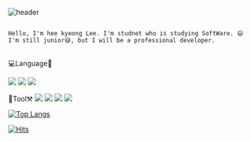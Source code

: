 


![header](https://capsule-render.vercel.app/api?type=waving&color=timeAuto&height=300&section=header&text=반갑습니다.이희경입니다.%20&fontSize=30)



<pre>
<code>
Hello, I'm hee kyeong Lee. I'm studnet who is studying SoftWare. 😃
I'm still junior😅, but I will be a professional developer.
</code>
</pre>


💻Language📓

<img src="https://img.shields.io/badge/JAVA-FFCA28?style=flat-square&logo=java&logoColor=white"/>
<img src="https://img.shields.io/badge/C++-FFCA28?style=flat-square&logo=c&logoColor=white"/>
<img src="https://img.shields.io/badge/Python-FFCA28?style=flat-square&logo=python&logoColor=white"/>


🧰Tool⚒️
    <img src="https://img.shields.io/badge/VScode-FFCA28?style=flat-square&logo=visualstudiocode&logoColor=white"/>
<img src="https://img.shields.io/badge/Eclipse-FFCA28?style=flat-square&logo=eclipse&logoColor=white"/>
<img src="https://img.shields.io/badge/UnityEngine-FFCA28?style=flat-square&logo=unity&logoColor=white"/>
<img src="https://img.shields.io/badge/GitHub-FFCA28?style=flat-square&logo=github&logoColor=white"/>


[![Top Langs](https://github-readme-stats.vercel.app/api/top-langs/?username=mmm5910&layout=compact)](https://github.com/mmm5910/github-readme-stats)


[![Hits](https://hits.seeyoufarm.com/api/count/incr/badge.svg?url=https%3A%2F%2Fgithub.com%2Fmmm5910%2Fhit-counter&count_bg=%23A7A5C8&title_bg=%235B5D7A&icon=&icon_color=%23E7E7E7&title=hits&edge_flat=false)](https://hits.seeyoufarm.com)
